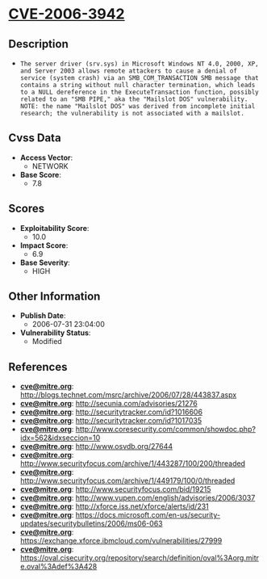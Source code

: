 
# [CVE-2006-3942](http://blogs.technet.com/msrc/archive/2006/07/28/443837.aspx)

## Description

- `The server driver (srv.sys) in Microsoft Windows NT 4.0, 2000, XP, and Server 2003 allows remote attackers to cause a denial of service (system crash) via an SMB_COM_TRANSACTION SMB message that contains a string without null character termination, which leads to a NULL dereference in the ExecuteTransaction function, possibly related to an "SMB PIPE," aka the "Mailslot DOS" vulnerability.  NOTE: the name "Mailslot DOS" was derived from incomplete initial research; the vulnerability is not associated with a mailslot.`

## Cvss Data

- **Access Vector**:
  - NETWORK
- **Base Score**:
  - 7.8

## Scores

- **Exploitability Score**:
  - 10.0
- **Impact Score**:
  - 6.9
- **Base Severity**:
  - HIGH

## Other Information

- **Publish Date**:
  - 2006-07-31 23:04:00
- **Vulnerability Status**:
  - Modified

## References

- **cve@mitre.org**: http://blogs.technet.com/msrc/archive/2006/07/28/443837.aspx
- **cve@mitre.org**: http://secunia.com/advisories/21276
- **cve@mitre.org**: http://securitytracker.com/id?1016606
- **cve@mitre.org**: http://securitytracker.com/id?1017035
- **cve@mitre.org**: http://www.coresecurity.com/common/showdoc.php?idx=562&idxseccion=10
- **cve@mitre.org**: http://www.osvdb.org/27644
- **cve@mitre.org**: http://www.securityfocus.com/archive/1/443287/100/200/threaded
- **cve@mitre.org**: http://www.securityfocus.com/archive/1/449179/100/0/threaded
- **cve@mitre.org**: http://www.securityfocus.com/bid/19215
- **cve@mitre.org**: http://www.vupen.com/english/advisories/2006/3037
- **cve@mitre.org**: http://xforce.iss.net/xforce/alerts/id/231
- **cve@mitre.org**: https://docs.microsoft.com/en-us/security-updates/securitybulletins/2006/ms06-063
- **cve@mitre.org**: https://exchange.xforce.ibmcloud.com/vulnerabilities/27999
- **cve@mitre.org**: https://oval.cisecurity.org/repository/search/definition/oval%3Aorg.mitre.oval%3Adef%3A428
